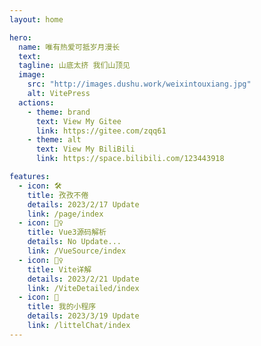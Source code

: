 ```yaml
---
layout: home

hero:
  name: 唯有热爱可抵岁月漫长
  text: 
  tagline: 山底太挤 我们山顶见
  image:
    src: "http://images.dushu.work/weixintouxiang.jpg"
    alt: VitePress
  actions:
    - theme: brand
      text: View My Gitee
      link: https://gitee.com/zqq61
    - theme: alt
      text: View My BiliBili
      link: https://space.bilibili.com/123443918

features:
  - icon: 🛠️
    title: 孜孜不倦
    details: 2023/2/17 Update
    link: /page/index
  - icon: 🧛‍♀️
    title: Vue3源码解析
    details: No Update...
    link: /VueSource/index
  - icon: 🕵️‍♀️
    title: Vite详解
    details: 2023/2/21 Update
    link: /ViteDetailed/index
  - icon: 🌊
    title: 我的小程序
    details: 2023/3/19 Update
    link: /littelChat/index
---
```


<style>
 :root {
    /* --vp-nav-height: 94px !important; */
    --vt-c-divider-light:rgba(84,84,84,.48);
 }
 .VPNav{
    position: relative !important;
    border-bottom: 1px solid var(--vt-c-divider-light);
 }
#VPContent {
    background-size: cover;
    /* backdrop-filter: saturate(50%) blur(4px); */
    /* background:linear-gradient(to top left,rgba(84,84,84,.48) 1%, #1e1e20); */
}
.image-container *{
  border-radius: 50%;
}
.VPNavBarTitle .title img {
  border-radius:5px;
}
/* --vp-c-brand 边框绿 */
.VPFeature.link:hover{
  border-color: var(--vp-c-brand);
  background-color: var(--vp-c-bg-soft-up);
   box-shadow: 0px 0px 10px 0px var(--vp-c-brand);
   color:var(--vp-c-brand);
}
.VPFeature.link:hover .title{
   transition: all 0.3s;
}
</style>
<script setup>
    import { onMounted , ref } from "vue";
    import { getUserIP , userAgent } from "./utils/util.js"
    let ip = 0
    let userDate = ""
    onMounted(()=>{
        console.log("onMonted")
        userDate = userAgent();
    })
</script>
